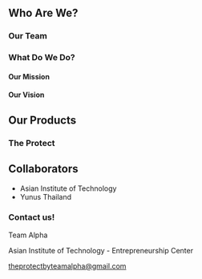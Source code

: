 ## Who Are We?

### Our Team

### What Do We Do?

#### Our Mission

#### Our Vision

## Our Products

### The Protect

## Collaborators

- Asian Institute of Technology
- Yunus Thailand

### Contact us!

Team Alpha

Asian Institute of Technology - Entrepreneurship Center

theprotectbyteamalpha@gmail.com
